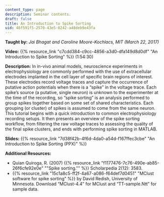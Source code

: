```yaml
---
content_type: page
description: Seminar contents.
draft: false
title: An Introduction to Spike Sorting
uid: 46f591f5-2570-43e5-8242-a48deb9e43fa
---
```

**Taught by:** *Jai Bhagat and Caroline Moore-Kochlacs, MIT (March 22, 2017)*

**Video:** {{% resource_link "c7cdd384-c9cc-4856-a3d0-dfa149d8d0df" "An Introduction to Spike Sorting" %}} (1:54:30)

**Description:** In in-vivo animal models, neuroscience experiments in electrophysiology are commonly performed with the use of extracellular electrodes implanted in the cell layer of specific brain regions of interest. These electrodes record voltage traces and capture the occurrence of putative action potentials when there is a “spike” in the voltage trace. Each spike’s source (a putative, single neuron) is unknown to the experimenter at the time of the recording, so “spike sorting” is an analysis performed to group spikes together based on some set of shared characteristics. Each grouping (or cluster) of spikes is assumed to come from the same neuron. This tutorial begins with a quick introduction to common electrophysiology recording setups. It then presents an overview of the spike sorting workflow, from filtering the raw voltage traces to assessing the quality of the final spike clusters, and ends with performing spike sorting in MATLAB.

**Slides:** {{% resource_link "7d38f42b-4f6d-4da0-a54d-f167ffec3cbe" "An Introduction to Spike Sorting (PPX)" %}}

**Additional Resources:**

- Quian Quiroga, R. (2007) {{% resource_link "f1177476-7c76-490e-ab85-26f6cfe92e0e" "\"Spike sorting.\"" %}} Scholarpedia 2(12): 3583.
- {{% resource_link "15c1a8c5-ff2f-4a67-a086-f64def7d0451" "MClust software for spike sorting" %}} by David Redish, University of Minnesota. Download “MClust-4.4” for MClust and “TT-sample.Ntt” for sample data.
